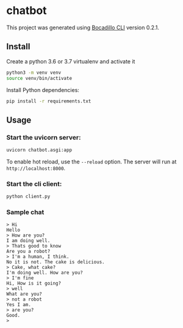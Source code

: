 # chatbot

This project was generated using [Bocadillo CLI][repo] version 0.2.1.

[repo]: https://github.com/bocadilloproject/bocadillo-cli

## Install

Create a python 3.6 or 3.7 virtualenv and activate it
```bash
python3 -m venv venv
source venv/bin/activate
```

Install Python dependencies:

```bash
pip install -r requirements.txt
```

## Usage

### Start the uvicorn server:

```bash
uvicorn chatbot.asgi:app
```

To enable hot reload, use the `--reload` option. The server will run at `http://localhost:8000`.

### Start the cli client:
```bash
python client.py
```

### Sample chat
```
> Hi
Hello
> How are you?
I am doing well.
> Thats good to know
Are you a robot?
> I'm a human, I think.
No it is not. The cake is delicious.
> Cake, what cake?
I'm doing well. How are you?
> I'm fine
Hi, How is it going?
> well
What are you?
> not a robot
Yes I am.
> are you?
Good.
> 

```
